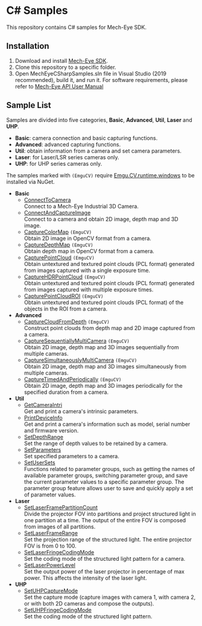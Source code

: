 # C# Samples

This repository contains C# samples for Mech-Eye SDK.

## Installation

1. Download and install [Mech-Eye SDK](https://www.mech-mind.com/download/camera-sdk.html).
2. Clone this repository to a specific folder.
3. Open MechEyeCSharpSamples.sln file in Visual Studio (2019 recommended), build it, and run it.
     For software requirements, please refer to [Mech-Eye API User Manual](https://docs.mech-mind.net/latest/en-GB/MechEye/MechEyeAPI/Samples/Samples.html)

## Sample List

Samples are divided into five categories, **Basic**, **Advanced**, **Util**, **Laser** and **UHP**.

- **Basic**: camera connection and basic capturing functions.
- **Advanced**: advanced capturing functions.
- **Util**: obtain information from a camera and set camera parameters.
- **Laser**: for Laser/LSR series cameras only. 
- **UHP**: for UHP series cameras only. 

The samples marked with `(EmguCV)` require [Emgu.CV.runtime.windows](https://www.nuget.org/packages/Emgu.CV.runtime.windows/) to be installed via NuGet.

- **Basic**
  - [ConnectToCamera](https://github.com/MechMindRobotics/mecheye_csharp_samples/tree/master/source/Basic/ConnectToCamera)  
    Connect to a Mech-Eye Industrial 3D Camera.
  - [ConnectAndCaptureImage](https://github.com/MechMindRobotics/mecheye_csharp_samples/tree/master/source/Basic/ConnectAndCaptureImage)  
    Connect to a camera and obtain 2D image, depth map and 3D image.
  - [CaptureColorMap](https://github.com/MechMindRobotics/mecheye_csharp_samples/tree/master/source/Basic/CaptureColorMap) `(EmguCV)`  
    Obtain 2D image in OpenCV format from a camera.
  - [CaptureDepthMap](https://github.com/MechMindRobotics/mecheye_csharp_samples/tree/master/source/Basic/CaptureDepthMap) `(EmguCV)`  
    Obtain depth map in OpenCV format from a camera.
  - [CapturePointCloud](https://github.com/MechMindRobotics/mecheye_csharp_samples/tree/master/source/Basic/CapturePointCloud) `(EmguCV)`  
    Obtain untextured and textured point clouds (PCL format) generated from images captured with a single exposure time.
  - [CaptureHDRPointCloud](https://github.com/MechMindRobotics/mecheye_csharp_samples/tree/master/source/Basic/CaptureHDRPointCloud) `(EmguCV)`  
    Obtain untextured and textured point clouds (PCL format) generated from images captured with multiple exposure times.
  - [CapturePointCloudROI](https://github.com/MechMindRobotics/mecheye_csharp_samples/tree/master/source/Basic/CapturePointCloudROI) `(EmguCV)`  
    Obtain untextured and textured point clouds (PCL format) of the objects in the ROI from a camera.
- **Advanced**
  - [CaptureCloudFromDepth](https://github.com/MechMindRobotics/mecheye_csharp_samples/tree/master/source/Advanced/CaptureCloudFromDepth) `(EmguCV)`  
    Construct point clouds from depth map and 2D image captured from a camera.
  - [CaptureSequentiallyMultiCamera](https://github.com/MechMindRobotics/mecheye_csharp_samples/tree/master/source/Advanced/CaptureSequentiallyMultiCamera) `(EmguCV)`  
    Obtain 2D image, depth map and 3D images sequentially from multiple cameras.
  - [CaptureSimultaneouslyMultiCamera](https://github.com/MechMindRobotics/mecheye_csharp_samples/tree/master/source/Advanced/CaptureSimultaneouslyMultiCamera) `(EmguCV)`  
    Obtain 2D image, depth map and 3D images simultaneously from multiple cameras.
  - [CaptureTimedAndPeriodically](https://github.com/MechMindRobotics/mecheye_csharp_samples/tree/master/source/Advanced/CaptureTimedAndPeriodically) `(EmguCV)`  
    Obtain 2D image, depth map and 3D images periodically for the specified duration from a camera.
- **Util**
  - [GetCameraIntri](https://github.com/MechMindRobotics/mecheye_csharp_samples/tree/master/source/Util/GetCameraIntri)  
    Get and print a camera's intrinsic parameters.
  - [PrintDeviceInfo](https://github.com/MechMindRobotics/mecheye_csharp_samples/tree/master/source/Util/PrintDeviceInfo)  
    Get and print a camera's information such as model, serial number and firmware version.
  - [SetDepthRange](https://github.com/MechMindRobotics/mecheye_csharp_samples/tree/master/source/Util/SetDepthRange)  
    Set the range of depth values to be retained by a camera.
  - [SetParameters](https://github.com/MechMindRobotics/mecheye_csharp_samples/tree/master/source/Util/SetParameters)  
    Set specified parameters to a camera.
  - [SetUserSets](https://github.com/MechMindRobotics/mecheye_csharp_samples/tree/master/source/Util/SetUserSets)  
    Functions related to parameter groups, such as getting the names of available parameter groups, switching parameter group, and save the current parameter values to a specific parameter group. The parameter group feature allows user to save and quickly apply a set of parameter values.
- **Laser**
  - [SetLaserFramePartitionCount](https://github.com/MechMindRobotics/mecheye_csharp_samples/tree/master/source/Laser/SetLaserFramePartitionCount)  
    Divide the projector FOV into partitions and project structured light in one partition at a time. The output of the entire FOV is composed from images of all partitions.
  - [SetLaserFrameRange](https://github.com/MechMindRobotics/mecheye_csharp_samples/tree/master/source/Laser/SetLaserFrameRange)  
    Set the projection range of the structured light. The entire projector FOV is from 0 to 100.
  - [SetLaserFringeCodingMode](https://github.com/MechMindRobotics/mecheye_csharp_samples/tree/master/source/Laser/SetLaserFringeCodingMode)  
    Set the coding mode of the structured light pattern for a camera.
  - [SetLaserPowerLevel](https://github.com/MechMindRobotics/mecheye_csharp_samples/tree/master/source/Laser/SetLaserPowerLevel)  
    Set the output power of the laser projector in percentage of max power. This affects the intensity of the laser light.
- **UHP**
  - [SetUHPCaptureMode](https://github.com/MechMindRobotics/mecheye_csharp_samples/tree/master/source/UHP/SetUHPCaptureMode)  
    Set the capture mode (capture images with camera 1, with camera 2, or with both 2D cameras and compose the outputs).
  - [SetUHPFringeCodingMode](https://github.com/MechMindRobotics/mecheye_csharp_samples/tree/master/source/UHP/SetUHPFringeCodingMode)  
    Set the coding mode of the structured light pattern.
    
